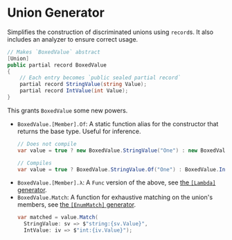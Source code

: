 # Union Generator

Simplifies the construction of discriminated unions using `record`s. It also includes an analyzer to ensure correct
usage.

```csharp
// Makes `BoxedValue` abstract
[Union]
public partial record BoxedValue
{
    // Each entry becomes `public sealed partial record`
    partial record StringValue(string Value);
    partial record IntValue(int Value);
}
```

This grants `BoxedValue` some new powers.

* `BoxedValue.[Member].Of`: A static function alias for the constructor that returns the base type.
  Useful for inference.
  ```csharp
  // Does not compile
  var value = true ? new BoxedValue.StringValue("One") : new BoxedValue.IntValue(2);

  // Compiles
  var value = true ? BoxedValue.StringValue.Of("One") : BoxedValue.IntValue.Of(2);
  ```
* `BoxedValue.[Member].λ`: A `Func` version of the above, see [the `[Lambda]` generator](/compiler/lambda).
* `BoxedValue.Match`: A function for exhaustive matching on the union's members,
  see [the `[EnumMatch]` generator](/compiler/enum-match).
  ```csharp
  var matched = value.Match(
    StringValue: sv => $"string:{sv.Value}",
    IntValue: iv => $"int:{iv.Value}");
  ```